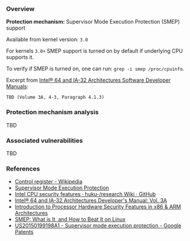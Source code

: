 
### Overview

**Protection mechanism:** Supervisor Mode Execution Protection (SMEP) support

Available from kernel version: `3.0`

For kernels `3.0+` SMEP support is turned on by default if underlying CPU supports it.

To verify if SMEP is turned on, one can run: `grep -i smep /proc/cpuinfo`.

Excerpt from [Intel® 64 and IA-32 Architectures Software Developer Manuals](https://software.intel.com/en-us/articles/intel-sdm):

```
TBD (Volume 3A, 4-3, Paragraph 4.1.3)
```

### Protection mechanism analysis

TBD

### Associated vulnerabilities

TBD

### References

* [Control register - Wikipedia](https://en.wikipedia.org/wiki/Control_register#SMEP)
* [Supervisor Mode Execution Protection](https://web.archive.org/web/20160803075007/https://www.ncsi.com/nsatc11/presentations/wednesday/emerging_technologies/fischer.pdf)
* [Intel CPU security features · huku-/research Wiki · GitHub](https://github.com/huku-/research/wiki/Intel-CPU-security-features)
* [Intel® 64 and IA-32 Architectures Developer's Manual: Vol. 3A](https://www.intel.com/content/www/us/en/architecture-and-technology/64-ia-32-architectures-software-developer-vol-3a-part-1-manual.html)
* [Introduction to Processor Hardware Security Features in x86 & ARM Architectures](https://hypervsir.blogspot.com/2014/10/introduction-on-hardware-security.html)
* [SMEP: What is It, and How to Beat It on Linux](http://vulnfactory.org/blog/2011/06/05/smep-what-is-it-and-how-to-beat-it-on-linux/)
* [US20150199198A1 - Supervisor mode execution protection - Google Patents](https://patents.google.com/patent/US20150199198A1/en)
